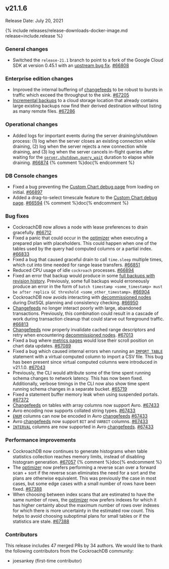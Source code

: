 ## v21.1.6

Release Date: July 20, 2021

{% include releases/release-downloads-docker-image.md release=include.release %}

<h3 id="v21-1-6-general-changes">General changes</h3>

- Switched the `release-21.1` branch to point to a fork of the Google Cloud SDK at version 0.45.1 with an [upstream bug fix](https://github.com/googleapis/google-cloud-go/pull/4226). [#66808][#66808]

<h3 id="v21-1-6-enterprise-edition-changes">Enterprise edition changes</h3>

- Improved the internal buffering of [changefeeds](../v21.1/stream-data-out-of-cockroachdb-using-changefeeds.html) to be robust to bursts in traffic which exceed the throughput to the sink. [#67205][#67205]
- [Incremental backups](../v21.1/take-full-and-incremental-backups.html#incremental-backups) to a cloud storage location that already contains large existing backups now find their derived destination without listing as many remote files. [#67286][#67286]

<h3 id="v21-1-6-operational-changes">Operational changes</h3>

- Added logs for important events during the server draining/shutdown process: (1) log when the server closes an existing connection while draining, (2) log when the server rejects a new connection while draining, and (3) log when the server cancels in-flight queries after waiting for the [`server.shutdown.query_wait`](../v21.1/cluster-settings.html) duration to elapse while draining. [#66874][#66874] {% comment %}doc{% endcomment %}

<h3 id="v21-1-6-db-console-changes">DB Console changes</h3>

- Fixed a bug preventing the [Custom Chart debug page](../v21.1/ui-custom-chart-debug-page.html) from loading on initial. [#66897][#66897]
- Added a drag-to-select timescale feature to the [Custom Chart debug page](../v21.1/ui-custom-chart-debug-page.html). [#66594][#66594] {% comment %}doc{% endcomment %}

<h3 id="v21-1-6-bug-fixes">Bug fixes</h3>

- CockroachDB now allows a node with lease preferences to drain gracefully. [#66712][#66712]
- Fixed a panic that could occur in the [optimizer](../v21.1/cost-based-optimizer.html) when executing a prepared plan with placeholders. This could happen when one of the tables used by the query had computed columns or a partial index. [#66833][#66833]
- Fixed a bug that caused graceful drain to call `time.sleep` multiple times, which cut into time needed for range lease transfers. [#66851][#66851]
- Reduced CPU usage of idle `cockroach` processes. [#66894][#66894]
- Fixed an error that backup would produce in some [full backups with revision history](../v21.1/take-backups-with-revision-history-and-restore-from-a-point-in-time.html). Previously, some full backups would erroneously produce an error in the form of `batch timestamp <some_timestamp> must be after replica GC threshold <some_other_timestamp>`. [#66904][#66904]
- CockroachDB now avoids interacting with [decommissioned nodes](../v21.1/remove-nodes.html#how-it-works) during DistSQL planning and consistency checking. [#66950][#66950]
- [Changefeeds](../v21.1/stream-data-out-of-cockroachdb-using-changefeeds.html) no longer interact poorly with large, abandoned transactions. Previously, this combination could result in a cascade of work during transaction cleanup that could starve out foreground traffic. [#66813][#66813]
- [Changefeeds](../v21.1/stream-data-out-of-cockroachdb-using-changefeeds.html) now properly invalidate cached range descriptors and retry when encountering [decommissioned nodes](../v21.1/remove-nodes.html#how-it-works). [#67013][#67013]
- Fixed a bug where [metrics pages](../v21.1/ui-overview-dashboard.html) would lose their scroll position on chart data updates. [#67089][#67089]
- Fixed a bug which caused internal errors when running an [`IMPORT TABLE`](../v21.1/import.html) statement with a virtual computed column to import a CSV file. This bug has been present since virtual computed columns were introduced in v21.1.0. [#67043][#67043]
- Previously, the CLI would attribute some of the time spent running schema changes to network latency. This has now been fixed. Additionally, verbose timings in the CLI now also show time spent running schema changes in a separate bucket. [#65719][#65719]
- Fixed a statement buffer memory leak when using suspended portals. [#67372][#67372]
- [Changefeeds](../v21.1/stream-data-out-of-cockroachdb-using-changefeeds.html) on tables with array columns now support Avro. [#67433][#67433]
- Avro encoding now supports collated string types. [#67433][#67433]
- [`ENUM`](../v21.1/enum.html) columns can now be encoded in Avro [changefeeds](../v21.1/stream-data-out-of-cockroachdb-using-changefeeds.html) [#67433][#67433]
- Avro [changefeeds](../v21.1/stream-data-out-of-cockroachdb-using-changefeeds.html) now support `BIT` and `VARBIT` columns. [#67433][#67433]
- [`INTERVAL`](../v21.1/interval.html) columns are now supported in Avro [changefeeds](../v21.1/stream-data-out-of-cockroachdb-using-changefeeds.html). [#67433][#67433]

<h3 id="v21-1-6-performance-improvements">Performance improvements</h3>

- CockroachDB now continues to generate histograms when table statistics collection reaches memory limits, instead of disabling histogram generation. [#67057][#67057] {% comment %}doc{% endcomment %}
- The [optimizer](../v21.1/cost-based-optimizer.html) now prefers performing a reverse scan over a forward scan + sort if the reverse scan eliminates the need for a sort and the plans are otherwise equivalent. This was previously the case in most cases, but some edge cases with a small number of rows have been fixed. [#67388][#67388]
- When choosing between index scans that are estimated to have the same number of rows, the [optimizer](../v21.1/cost-based-optimizer.html) now prefers indexes for which it has higher certainty about the maximum number of rows over indexes for which there is more uncertainty in the estimated row count. This helps to avoid choosing suboptimal plans for small tables or if the statistics are stale. [#67388][#67388]

<h3 id="v21-1-6-contributors">Contributors</h3>

This release includes 47 merged PRs by 34 authors.
We would like to thank the following contributors from the CockroachDB community:

- joesankey (first-time contributor)

[#65719]: https://github.com/cockroachdb/cockroach/pull/65719
[#66594]: https://github.com/cockroachdb/cockroach/pull/66594
[#66712]: https://github.com/cockroachdb/cockroach/pull/66712
[#66808]: https://github.com/cockroachdb/cockroach/pull/66808
[#66813]: https://github.com/cockroachdb/cockroach/pull/66813
[#66833]: https://github.com/cockroachdb/cockroach/pull/66833
[#66851]: https://github.com/cockroachdb/cockroach/pull/66851
[#66874]: https://github.com/cockroachdb/cockroach/pull/66874
[#66894]: https://github.com/cockroachdb/cockroach/pull/66894
[#66897]: https://github.com/cockroachdb/cockroach/pull/66897
[#66904]: https://github.com/cockroachdb/cockroach/pull/66904
[#66950]: https://github.com/cockroachdb/cockroach/pull/66950
[#67013]: https://github.com/cockroachdb/cockroach/pull/67013
[#67043]: https://github.com/cockroachdb/cockroach/pull/67043
[#67057]: https://github.com/cockroachdb/cockroach/pull/67057
[#67089]: https://github.com/cockroachdb/cockroach/pull/67089
[#67205]: https://github.com/cockroachdb/cockroach/pull/67205
[#67286]: https://github.com/cockroachdb/cockroach/pull/67286
[#67356]: https://github.com/cockroachdb/cockroach/pull/67356
[#67372]: https://github.com/cockroachdb/cockroach/pull/67372
[#67388]: https://github.com/cockroachdb/cockroach/pull/67388
[#67433]: https://github.com/cockroachdb/cockroach/pull/67433
[a8ebcb0af]: https://github.com/cockroachdb/cockroach/commit/a8ebcb0af
